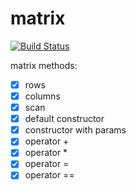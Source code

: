 # matrix

[![Build Status](https://travis-ci.org/yanaxgrishkova/matrix.svg?branch=master)](https://travis-ci.org/yanaxgrishkova/matrix)

matrix methods:
- [x] rows
- [x] columns
- [x] scan
- [x] default constructor
- [x] constructor with params
- [x] operator +
- [x] operator *
- [x] operator =
- [x] operator ==
